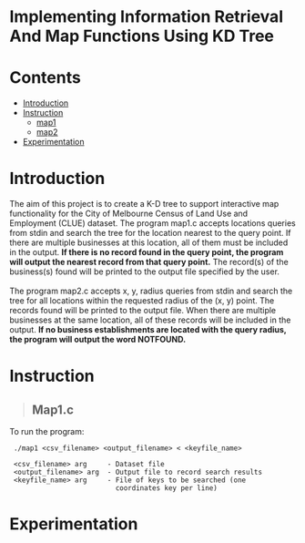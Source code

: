 # Implementing Information Retrieval And Map Functions Using KD Tree

# Contents
* [Introduction](#introduction)
* [Instruction](#instruction)
  * [map1](#map1)
  * [map2](#map2)
* [Experimentation](#experimentation)

# <a name="introduction"></a>Introduction
The aim of this project is to create a K-D tree to support interactive map functionality for the City of Melbourne Census of Land Use and Employment (CLUE) dataset. The program map1.c accepts locations queries from stdin and search the tree for the location nearest to the query point. If there are multiple businesses at this location, all of them must be included in the output. **If there is no record found in the query point, the program will output the nearest record from that query point.** The record(s) of the business(s) found will be printed to the output file specified by the user.</br></br>
The program map2.c accepts x, y, radius queries from stdin and search the tree for all locations within the requested radius of the (x, y) point. The records found will be printed to the output file. When there are multiple businesses at the same location, all of these records will be included in the output. **If no business establishments are located with the query radius, the program will output the word NOTFOUND.**

# <a name="instruction"></a>Instruction
> ## <a name="map1"></a>Map1.c
To run the program:</br>
> 
     ./map1 <csv_filename> <output_filename> < <keyfile_name> 

     <csv_filename> arg     - Dataset file
     <output_filename> arg  - Output file to record search results
     <keyfile_name> arg     - File of keys to be searched (one 
                              coordinates key per line) 
>
# <a name="experimentation"></a>Experimentation
